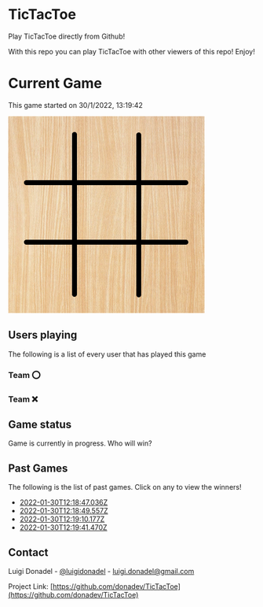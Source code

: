 # TicTacToe

Play TicTacToe directly from Github!

With this repo you can play TicTacToe with other viewers of this repo! Enjoy!

# Current Game

This game started on 30/1/2022, 13:19:42

![alt text](https://github.com/donadev/TicTacToe/blob/main/games/current/output.png?raw=true)

## Users playing
The following is a list of every user that has played this game
### Team ⭕️



### Team ❌




## Game status
Game is currently in progress. Who will win?


## Past Games 
The following is the list of past games. Click on any to view the winners!

- [2022-01-30T12:18:47.036Z](https://github.com/donadev/TicTacToe/blob/main/games/2022-01-30T12:18:47.036Z)
- [2022-01-30T12:18:49.557Z](https://github.com/donadev/TicTacToe/blob/main/games/2022-01-30T12:18:49.557Z)
- [2022-01-30T12:19:10.177Z](https://github.com/donadev/TicTacToe/blob/main/games/2022-01-30T12:19:10.177Z)
- [2022-01-30T12:19:41.470Z](https://github.com/donadev/TicTacToe/blob/main/games/2022-01-30T12:19:41.470Z)


<!-- CONTACT -->
## Contact

Luigi Donadel - [@luigidonadel](https://twitter.com/luigidonadel) - luigi.donadel@gmail.com

Project Link: [https://github.com/donadev/TicTacToe](https://github.com/donadev/TicTacToe)


